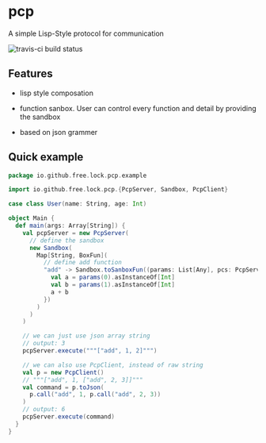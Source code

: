 # pcp

A simple Lisp-Style protocol for communication

![travis-ci build status](https://travis-ci.com/lock-free/pcp.svg?branch=master)

## Features

- lisp style composation

- function sanbox. User can control every function and detail by providing the sandbox

- based on json grammer

## Quick example

```scala
package io.github.free.lock.pcp.example

import io.github.free.lock.pcp.{PcpServer, Sandbox, PcpClient}

case class User(name: String, age: Int)

object Main {
  def main(args: Array[String]) {
    val pcpServer = new PcpServer(
      // define the sandbox
      new Sandbox(
        Map[String, BoxFun](
          // define add function
          "add" -> Sandbox.toSanboxFun((params: List[Any], pcs: PcpServer) => {
            val a = params(0).asInstanceOf[Int]
            val b = params(1).asInstanceOf[Int]
            a + b
          })
        )
      )
    )

    // we can just use json array string
    // output: 3
    pcpServer.execute("""["add", 1, 2]""")

    // we can also use PcpClient, instead of raw string
    val p = new PcpClient()
    // """["add", 1, ["add", 2, 3]]"""
    val command = p.toJson(
      p.call("add", 1, p.call("add", 2, 3))
    )
    // output: 6
    pcpServer.execute(command)
  }
}
```

